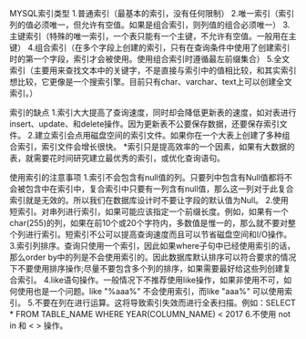 MYSQL索引类型
	1.普通索引（最基本的索引，没有任何限制）
	2.唯一索引（索引列的值必须唯一，但允许有空值。如果是组合索引，则列值的组合必须唯一）
	3.主键索引（特殊的唯一索引，一个表只能有一个主键，不允许有空值。一般用在主键）
	4.组合索引（在多个字段上创建的索引，只有在查询条件中使用了创建索引时的第一个字段，索引才会被使用。使用组合索引时遵循最左前缀集合）
	5.全文索引（主要用来查找文本中的关键字，不是直接与索引中的值相比较，和其实索引想比较，它更像是一个搜索引擎。目前只有char、varchar、text上可以创建全文索引。）


索引的缺点
	1.索引大大提高了查询速度，同时却会降低更新表的速度，如对表进行insert、update、和delete操作。因为更新表不公要保存数据，还要保存索引文件。
	2.建立索引会点用磁盘空间的索引文件。如果你在一个大表上创建了多种组合索引，索引文件会增长很快。
	*索引只是提高效率的一个因素，如果有大数据的表，就需要花时间研究建立最优秀的索引，或优化查询语句。


使用索引的注意事项
	1.索引不会包含有null值的列。只要列中包含有Null值都将不会被包含中在索引中，复合索引中只要有一列含有null值，那么这一列对于此复合索引就是无效的。所以我们在数据库设计时不要让字段的默认值为Null。
	2.使用短索引。对串列进行索引，如果可能应该指定一个前缀长度。例如，如果有一个char(255)的列，如果在前10个或20个字符内，多数值是惟一的，那么就不要对整个列进行索引。短索引不公可以提高查询速度而且可以节省磁盘空间和I/O操作。
	3.索引列排序。查询只使用一个索引，因此如果where子句中已经使用索引的话，那么order by中的列是不会使用索引的。因此数据库默认排序可以符合要求的情况下不要使用排序操作;尽量不要包含多个列的排序，如果需要最好给这些列创建复合索引。
	4.like语句操作。一般情况下不推荐使用like操作，如果非使用不可，如何使用也是一个问题。like "%aaa%" 不会使用索引，而like "aaa%" 可以使用索引。
	5.不要在列在进行运算。这将导致索引失效而进行全表扫描。例如：SELECT * FROM TABLE_NAME WHERE YEAR(COLUMN_NAME) < 2017
	6.不使用 not in 和 < > 操作。






